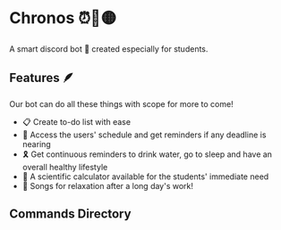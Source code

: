 # Chronos ⏰🐺🟡
A smart discord bot 🤖 created especially for students.

## Features 🪶
Our bot can do all these things with scope for more to come!
- 📋 Create to-do list with ease
- 📆 Access the users' schedule and get reminders if any deadline is nearing
- 🎗️ Get continuous reminders to drink water, go to sleep and have an overall healthy lifestyle
- 🧮 A scientific calculator available for the students' immediate need
- 🎵 Songs for relaxation after a long day's work!

## Commands Directory
